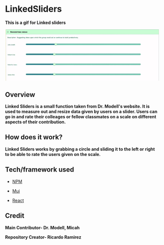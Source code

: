 # LinkedSliders
<b>This is a gif for Linked sliders </b>

![alt text](IMG/d96f0bb086707422ee4580b616af1fc8.gif "sliders")


<h2>Overview</h2>

<b>Linked Sliders is a small function taken from Dr. Modell's website. 
It is used to measure out and resize data given by users on a slider. 
Users can go in and rate their colleages or fellow classmates on
a scale on different aspects of their contribution.  </b>  

<h2>How does it work?</h2>

<b>Linked Sliders works by grabbing a circle and sliding it to the left or right to be able to rate the users given on the scale.</b>
  
<h2>Tech/framework used</h2>

- [NPM](https://www.npmjs.com/)

- [Mui](https://github.com/mui-org/material-ui)

- [React](https://reactjs.org/)

<h2>Credit</h2>
<b>Main Contributor- Dr. Modell, Micah</b>

<b>Repository Creator- Ricardo Ramirez</b>
